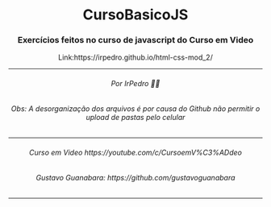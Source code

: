 <h1 align="center">CursoBasicoJS</h1>
<h3 align="center">Exercícios feitos no curso de javascript do Curso em Video</h3>
<p align="center">Link:https://irpedro.github.io/html-css-mod_2/</p>
<hr>
<h6 align="center">Por IrPedro 👋🏻</h6>
<h6 align="center">Obs: A desorganização dos arquivos é por causa do Github não permitir o upload de pastas pelo celular</h6>
<hr>
<h6 align="center">Curso em Video https://youtube.com/c/CursoemV%C3%ADdeo</h6>
<h6 align="center">Gustavo Guanabara: https://github.com/gustavoguanabara</h6>
<hr>

